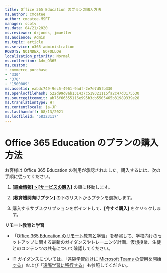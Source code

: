 ```yaml
---
title: Office 365 Education のプランの購入方法
ms.author: cmcatee
author: cmcatee-MSFT
manager: scotv
ms.date: 04/21/2020
ms.reviewer: drjones, jmueller
ms.audience: Admin
ms.topic: article
ms.service: o365-administration
ROBOTS: NOINDEX, NOFOLLOW
localization_priority: Normal
ms.collection: Adm_O365
ms.custom:
- commerce_purchase
- "330"
- "370"
- "1500009"
ms.assetid: eabdc749-9ec5-4961-9adf-2e7e7d5fb330
ms.openlocfilehash: 522d99d8ab131437c519321115fa2c47d3175530
ms.sourcegitcommit: ab75f66355116e995b3cb5505465b31989339e28
ms.translationtype: HT
ms.contentlocale: ja-JP
ms.lasthandoff: 08/13/2021
ms.locfileid: "58323117"
---
```

# <a name="how-to-purchase-office-365-education-plans"></a>Office 365 Education のプランの購入方法

お客様は Office 365 Education の利用が承認されました。購入するには、次の手順に従ってください。

1. **[[課金情報] > [サービスの購入]](https://portal.office.com/AdminPortal/Home#/catalog)** の順に移動します。

2. **[教育機関向けプラン]** の下のリストからプランを選択します。

3. 購入するサブスクリプションをポイントして、**[今すぐ購入]** をクリックします。

**リモート教育と学習**

- 「[Office 365 Education のリモート教育と学習](https://support.office.com/article/remote-teaching-and-learning-in-office-365-education-f651ccae-7b65-478b-8366-51bb884025c4)」を参照して、学校向けのセットアップに関する最新のガイダンスやトレーニング計画、仮想授業、生徒とのコンテンツの共有について確認してください。

- IT ガイダンスについては、「[遠隔学習向けに Microsoft Teams の使用を開始する](https://docs.microsoft.com/MicrosoftTeams/remote-learning-edu)」および「[遠隔学習に移行する](https://www.microsoft.com/education/remote-learning)」も参照してください。
